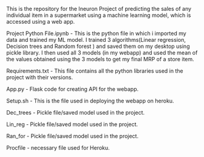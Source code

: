 This is the repository for the Ineuron Project of predicting the sales of any individual item in a supermarket using a machine learning model, which is accessed using a web app.

Project Python File.ipynb - This is the python file in which i imported my data and trained my ML model. I trained 3 algorithms(Linear regression, Decision trees and Random forest ) and saved them on my desktop using pickle library. I then used all 3 models (in my webapp) and used the mean of the values obtained using the 3 models to get my final MRP of a store item.

Requirements.txt - This file contains all the python libraries used in the project with their versions.

App.py - Flask code for creating API for the webapp.

Setup.sh - This is the file used in deploying the webapp on heroku.

Dec_trees - Pickle file/saved model used in the project.

Lin_reg -   Pickle file/saved model used in the project.

Ran_for -   Pickle file/saved model used in the project.

Procfile - necessary file used for Heroku.

